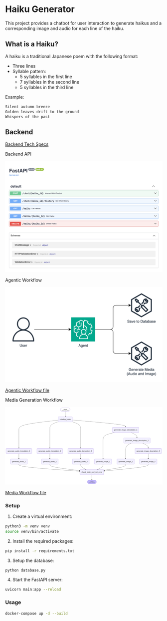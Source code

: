 # Haiku Generator

This project provides a chatbot for user interaction to generate haikus and a corresponding image and audio for each line of the haiku.

## What is a Haiku?

A haiku is a traditional Japanese poem with the following format:
- Three lines
- Syllable pattern:
    - 5 syllables in the first line
    - 7 syllables in the second line
    - 5 syllables in the third line

Example:
```text
Silent autumn breeze
Golden leaves drift to the ground
Whispers of the past
```

## Backend

[Backend Tech Specs](Backend-Tech-Specs.md)

Backend API

![Backend API](assets/backend-api.png)

Agentic Workflow

![Agentic Workflow](assets/agentic-workflow.drawio.png)

[Agentic Workflow file](https://app.diagrams.net/?title=agentic-workflow#Uhttps%3A%2F%2Fraw.githubusercontent.com%2Fdanielwohlgemuth%2Ffree-genai-bootcamp-2025%2Frefs%2Fheads%2Fmain%2Fhaiku-generator%2Fassets%2Fagentic-workflow.drawio)

Media Generation Workflow

![Media Workflow](assets/media-mermaid.png)

[Media Workflow file](assets/media.mermaid)

### Setup

1. Create a virtual environment:
```bash
python3 -m venv venv
source venv/bin/activate
```
2. Install the required packages:
```bash
pip install -r requirements.txt
```

3. Setup the database:
```bash
python database.py
```

4. Start the FastAPI server:
```bash
uvicorn main:app --reload
```

### Usage

```bash
docker-compose up -d --build
```
